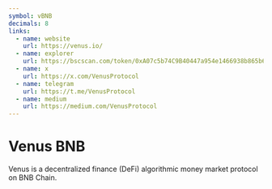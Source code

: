 ```yaml
---
symbol: vBNB
decimals: 8
links:
  - name: website
    url: https://venus.io/
  - name: explorer
    url: https://bscscan.com/token/0xA07c5b74C9B40447a954e1466938b865b6BBea36
  - name: x
    url: https://x.com/VenusProtocol
  - name: telegram
    url: https://t.me/VenusProtocol
  - name: medium
    url: https://medium.com/VenusProtocol
---
```


# Venus BNB

Venus is a decentralized finance (DeFi) algorithmic money market protocol on BNB Chain.
